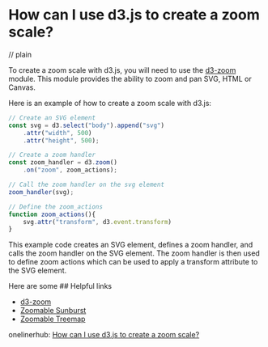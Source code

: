 # How can I use d3.js to create a zoom scale?
// plain

To create a zoom scale with d3.js, you will need to use the [d3-zoom](https://github.com/d3/d3-zoom) module. This module provides the ability to zoom and pan SVG, HTML or Canvas.

Here is an example of how to create a zoom scale with d3.js:

```javascript
// Create an SVG element
const svg = d3.select("body").append("svg")
    .attr("width", 500)
    .attr("height", 500);

// Create a zoom handler
const zoom_handler = d3.zoom()
    .on("zoom", zoom_actions);

// Call the zoom handler on the svg element
zoom_handler(svg);

// Define the zoom_actions
function zoom_actions(){
    svg.attr("transform", d3.event.transform)
}
```

This example code creates an SVG element, defines a zoom handler, and calls the zoom handler on the SVG element. The zoom handler is then used to define zoom actions which can be used to apply a transform attribute to the SVG element.

Here are some ## Helpful links
- [d3-zoom](https://github.com/d3/d3-zoom)
- [Zoomable Sunburst](https://bl.ocks.org/mbostock/4e3925cdc804db257a86fdef3a032a45)
- [Zoomable Treemap](https://bl.ocks.org/mbostock/5694544)

onelinerhub: [How can I use d3.js to create a zoom scale?](https://onelinerhub.com/javascript-d3/how-can-i-use-d--js-to-create-a-zoom-scale)